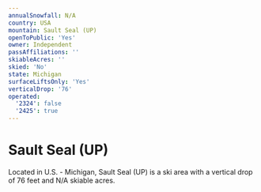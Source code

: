 ```yaml
---
annualSnowfall: N/A
country: USA
mountain: Sault Seal (UP)
openToPublic: 'Yes'
owner: Independent
passAffiliations: ''
skiableAcres: ''
skied: 'No'
state: Michigan
surfaceLiftsOnly: 'Yes'
verticalDrop: '76'
operated:
  '2324': false
  '2425': true
---
```



# Sault Seal (UP)

Located in U.S. - Michigan, Sault Seal (UP) is a ski area with a vertical drop of 76 feet and N/A skiable acres.
